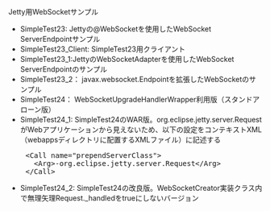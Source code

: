 Jetty用WebSocketサンプル

* SimpleTest23: Jettyの@WebSocketを使用したWebSocket ServerEndpointサンプル
* SimpleTest23_Client: SimpleTest23用クライアント
* SimpleTest23_1:JettyのWebSocketAdapterを使用したWebSocket ServerEndpointのサンプル
* SimpleTest23_2： javax.websocket.Endpointを拡張したWebSocketのサンプル
* SimpleTest24： WebSocketUpgradeHandlerWrapper利用版（スタンドアローン版）
* SimpleTest24_1: SimpleTest24のWAR版。org.eclipse.jetty.server.RequestがWebアプリケーションから見えないため、以下の設定をコンテキストXML（webappsディレクトリに配置するXMLファイル）に記述する
<pre>
    &lt;Call name="prependServerClass"&gt;
      &lt;Arg&gt;-org.eclipse.jetty.server.Request&lt;/Arg&gt;
    &lt;/Call&gt;
</pre>
* SimpleTest24_2: SimpleTest24の改良版。WebSocketCreator実装クラス内で無理矢理Request._handledをtrueにしないバージョン
